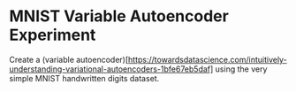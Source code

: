 # MNIST Variable Autoencoder Experiment
Create a (variable autoencoder)[https://towardsdatascience.com/intuitively-understanding-variational-autoencoders-1bfe67eb5daf] using the very simple MNIST handwritten digits dataset.  

